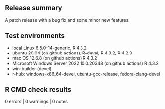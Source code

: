 ## Release summary

A patch release with a bug fix and some minor new features.

## Test environments

* local Linux 6.5.0-14-generic, R 4.3.2
* ubuntu 20.04 (on github actions), R-devel, R 4.3.2, R 4.2.3
* mac OS 12.6.8 (on github actions) R 4.3.2
* Microsoft Windows Server 2022 10.0.20348 (on github actions) R 4.3.2
* win-builder (devel)
* r-hub: windows-x86_64-devel, ubuntu-gcc-release, fedora-clang-devel

## R CMD check results
0 errors | 0 warnings | 0 notes
